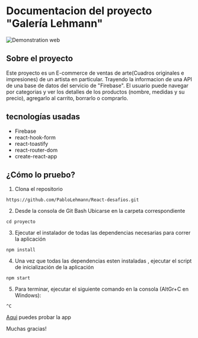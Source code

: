 # Documentacion del proyecto "Galería Lehmann"

![Demonstration web](./public/assets/galeriaLehmann.gif)

## Sobre el proyecto
Este proyecto es un E-commerce de ventas de arte(Cuadros originales e impresiones) de un artista en particular. Trayendo la informacion de una API de una base de datos del servicio de "Firebase". El usuario puede navegar por categorias y ver los detalles de los productos (nombre, medidas y su precio), agregarlo al carrito, borrarlo o comprarlo.
## tecnologías usadas
* Firebase
* react-hook-form
* react-toastify
* react-router-dom
* create-react-app


## ¿Cómo lo pruebo?
1. Clona el repositorio
```
https://github.com/PabloLehmann/React-desafios.git
```
2. Desde la consola de Git Bash Ubicarse en la carpeta correspondiente 
```
cd proyecto
```
3. Ejecutar el instalador de todas las dependencias necesarias para correr la aplicación
```
npm install
```
4. Una vez que todas las dependencias esten instaladas , ejecutar el script de inicialización de la aplicación
```
npm start
```
5. Para terminar, ejecutar el siguiente comando en la consola (AltGr+C en Windows):
```
^C
```

[Aqui](https://pablolehmann.github.io/React-desafios) puedes probar la app

Muchas gracias!


